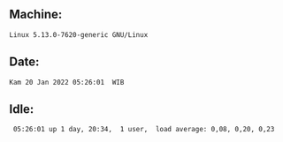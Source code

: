 ## Machine:
```
Linux 5.13.0-7620-generic GNU/Linux
```
## Date:
```
Kam 20 Jan 2022 05:26:01  WIB
```
## Idle:
```
 05:26:01 up 1 day, 20:34,  1 user,  load average: 0,08, 0,20, 0,23
```
